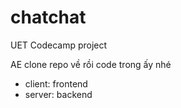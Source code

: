# chatchat
UET Codecamp project

AE clone repo về rồi code trong ấy nhé
- client: frontend
- server: backend
